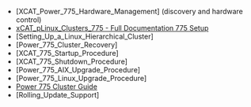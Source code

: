   * [XCAT_Power_775_Hardware_Management] (discovery and hardware control) 
  * [xCAT_pLinux_Clusters_775 - Full Documentation 775 Setup](XCAT_pLinux_Clusters_775) 
  * [Setting_Up_a_Linux_Hierarchical_Cluster] 
  * [Power_775_Cluster_Recovery] 
  * [XCAT_775_Startup_Procedure] 
  * [XCAT_775_Shutdown_Procedure] 
  * [Power_775_AIX_Upgrade_Procedure] 
  * [Power_775_Linux_Upgrade_Procedure] 
  * [Power 775 Cluster Guide](http://www.ibm.com/developerworks/wikis/display/hpccentral/IBM+HPC+Clustering+with+Power+775+-+Cluster+Guide)
  * [Rolling_Update_Support]
